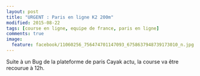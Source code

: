 ```yaml
---
layout: post
title: "URGENT : Paris en ligne K2 200m"
modified: 2015-08-22
tags: [course en ligne, equipe de france, paris en ligne]
comments: true
image:
  feature: facebook/11060256_756474701147093_6758637948739173010_n.jpg
---
```

Suite à un Bug de la plateforme de paris Cayak actu, la course va être recourue à 12h.
